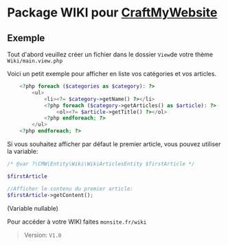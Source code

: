 # Package WIKI pour [CraftMyWebsite](https://craftmywebsite.fr)



## Exemple

Tout d'abord veuillez créer un fichier dans le dossier ```View```de votre thème ```Wiki/main.view.php```

Voici un petit exemple pour afficher en liste vos catégories et vos articles.

```php
    <?php foreach ($categories as $category): ?>
        <ul>
            <li><?= $category->getName() ?></li>
            <?php foreach ($category->getArticles() as $article): ?>
                <ol><?= $article->getTitle() ?></ol>
            <?php endforeach; ?>
        </ul>
    <?php endforeach; ?>
```

Si vous souhaitez afficher par défaut le premier article, vous pouvez utiliser la variable:
```php
/* @var ?\CMW\Entity\Wiki\WikiArticlesEntity $firstArticle */

$firstArticle

//Afficher le contenu du premier article:
$firstArticle->getContent();
```
(Variable nullable)


Pour accéder à votre WIKI faites ``monsite.fr/wiki``

> Version: `V1.0`


